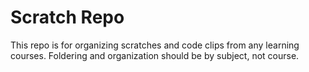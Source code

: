 # Scratch Repo
This repo is for organizing scratches and code clips from any learning courses. Foldering and organization should be by subject, not course. 